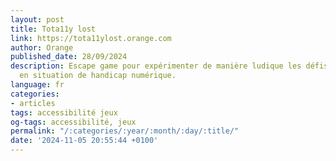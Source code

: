 ```yaml
---
layout: post
title: Tota11y lost
link: https://tota11ylost.orange.com
author: Orange
published_date: 28/09/2024
description: Escape game pour expérimenter de manière ludique les défis des personnes
  en situation de handicap numérique.
language: fr
categories:
- articles
tags: accessibilité jeux
og-tags: accessibilité, jeux
permalink: "/:categories/:year/:month/:day/:title/"
date: '2024-11-05 20:55:44 +0100'
---
```

